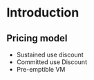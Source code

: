 # Introduction

## Pricing model
- Sustained use discount 
- Committed use Discount
- Pre-emptible VM

